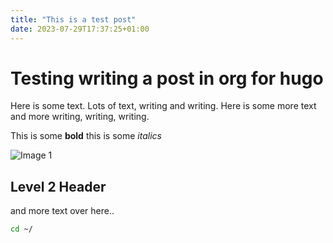 ```yaml
---
title: "This is a test post"
date: 2023-07-29T17:37:25+01:00
---
```


# Testing writing a post in org for hugo

Here is some text. Lots of text, writing and writing.
Here is some more text and more writing, writing, writing.

This is some **bold** this is some *italics*

![Image 1](/doom-emacs-icon-128x128.png)

## Level 2 Header
and more text over here..

```sh
cd ~/
```
